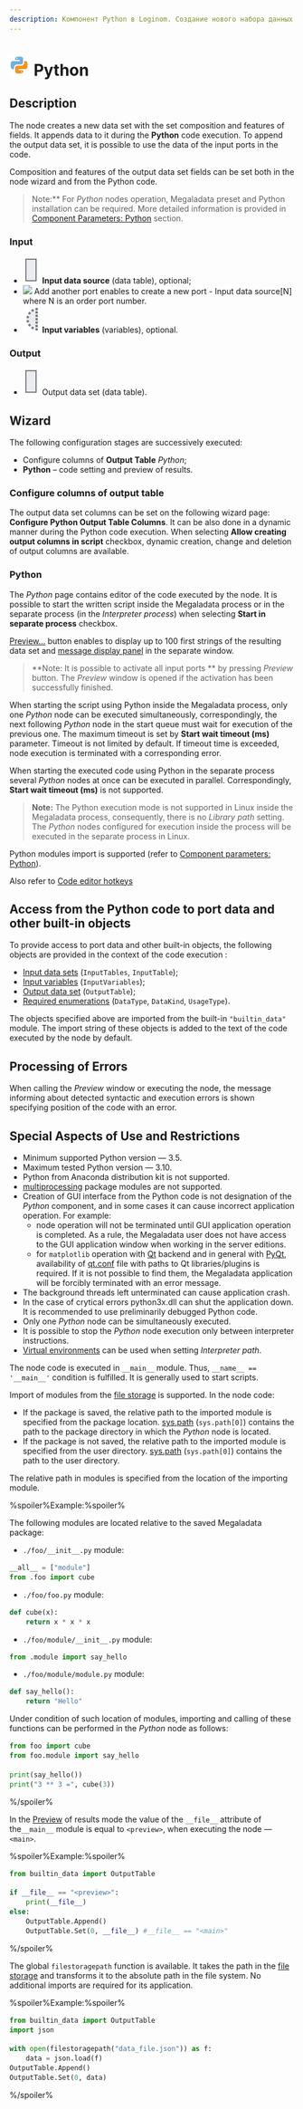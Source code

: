 ```yaml
---
description: Компонент Python в Loginom. Создание нового набора данных в ходе выполнения кода Python. Описание. Мастер настройки. Обработка ошибок. Особенности использования и ограничения. Примеры.
---
```


# ![](./../../../images/icons/components/python_default.svg) Python

## Description

The node creates a new data set with the set composition and features of fields. It appends data to it during the **Python** code execution. To append the output data set, it is possible to use the data of the input ports in the code.

Composition and features of the output data set fields can be set both in the node wizard and from the Python code.

> Note:** For *Python* nodes operation, Megaladata preset and Python installation can be required. More detailed information is provided in [Component Parameters: Python](./../../../admin/parameters.html#parametry-komponenta-python) section.

### Input

* ![](./../../../images/icons/app/node/ports/outputs/table_inactive.svg) **Input data source** (data table), optional;
* ![](./../../../images/icons/app/node/ports/add/add_inactive_default.svg) Add another port enables to create a new port - Input data source[N] where N is an order port number.
* ![](./../../../images/icons/app/node/ports/inputs-optional/variable_inactive.svg) **Input variables** (variables), optional.

### Output

* ![](./../../../images/icons/app/node/ports/outputs/table_inactive.svg) Output data set (data table).

## Wizard

The following configuration stages are successively executed:

* Configure columns of **Output Table** *Python*;
* **Python** – code setting and preview of results.

### Configure columns of output table

The output data set columns can be set on the following wizard page: **Configure Python Output Table Columns**. It can be also done in a dynamic manner during the Python code execution. When selecting **Allow creating output columns in script** checkbox, dynamic creation, change and deletion of output columns are available.

### Python

The *Python* page contains editor of the code executed by the node. It is possible to start the written script inside the Megaladata process or in the separate process (in the *Interpreter process*) when selecting **Start in separate process** checkbox.

[Preview…](./../../../visualization/preview/preview.md) button enables to display up to 100 first strings of the resulting data set and [message display panel](./console.md) in the separate window.

> **Note: It is possible to activate all input ports ** by pressing *Preview* button. The *Preview* window is opened if the activation has been successfully finished.

When starting the script using Python inside the Megaladata process, only one *Python* node can be executed simultaneously, correspondingly, the next following *Python* node in the start queue must wait for execution of the previous one. The maximum timeout is set by **Start wait timeout (ms)** parameter. Timeout is not limited by default. If timeout time is exceeded, node execution is terminated with a corresponding error.

When starting the executed code using Python in the separate process several *Python* nodes at once can be executed in parallel. Correspondingly, **Start wait timeout (ms)** is not supported.

> **Note:** The Python execution mode is not supported in Linux inside the Megaladata process, consequently, there is no *Library path* setting. The *Python* nodes configured for execution inside the process will be executed in the separate process in Linux.

Python modules import is supported (refer to [Component parameters: Python](./../../../admin/parameters.html#parametry-komponenta-python)).

Also refer to [Code editor hotkeys](./hotkeys.md)

## Access from the Python code to port data and other built-in objects

To provide access to port data and other built-in objects, the following objects are provided in the context of the code execution :

* [Input data sets](./input-tables.md) (`InputTables`, `InputTable`);
* [Input variables](./input-variables.md) (`InputVariables`);
* [Output data set](./output-table.md) (`OutputTable`);
* [Required enumerations](./enum.md) (`DataType`, `DataKind`, `UsageType`).

The objects specified above are imported from the built-in `"builtin_data"` module. The import string of these objects is added to the text of the code executed by the node by default.

## Processing of Errors

When calling the *Preview* window or executing the node, the message informing about detected syntactic and execution errors is shown specifying position of the code with an error.

## Special Aspects of Use and Restrictions

* Minimum supported Python version — 3.5.
* Maximum tested Python version — 3.10.
* Python from Anaconda distribution kit is not supported.
* [multiprocessing](https://docs.python.org/3/library/multiprocessing.html) package modules are not supported.
* Creation of GUI interface from the Python code is not designation of the *Python* component, and in some cases it can cause incorrect application operation. For example:
   * node operation will not be terminated until GUI application operation is completed. As a rule, the Megaladata user does not have access to the GUI application window when working in the server editions.
   * for `matplotlib` operation with [Qt](https://wiki.qt.io/About_Qt) backend and in general with [PyQt](https://riverbankcomputing.com/software/pyqt/intro), availability of [qt.conf](https://doc.qt.io/qt-5/qt-conf.html) file with paths to Qt libraries/plugins is required. If it is not possible to find them, the Megaladata application will be forcibly terminated with an error message.
* The background threads left unterminated can cause application crash.
* In the case of crytical errors python3x.dll can shut the application down. It is recommended to use preliminarily debugged Python code.
* Only one *Python* node can be simultaneously executed.
* It is possible to stop the *Python* node execution only between interpreter instructions.
* [Virtual environments](https://docs.python.org/3/library/venv.html) can be used when setting *Interpreter path*.

The node code is executed in `__main__` module. Thus, `__name__ == '__main__'` condition is fulfilled. It is generally used to start scripts.

Import of modules from the [file storage](./../../../location_user_files.md) is supported. In the node code:

- If the package is saved, the relative path to the imported module is specified from the package location. [sys.path](https://docs.python.org/3/library/sys.html#sys.path) (`sys.path[0]`) contains the path to the package directory in which the *Python* node is located.
- If the package is not saved, the relative path to the imported module is specified from the user directory. [sys.path](https://docs.python.org/3/library/sys.html#sys.path) (`sys.path[0]`) contains the path to the user directory.

The relative path in modules is specified from the location of the importing module.

%spoiler%Example:%spoiler%

The following modules are located relative to the saved Megaladata package:

- `./foo/__init__.py` module:

```python
__all__ = ["module"]
from .foo import cube
```

- `./foo/foo.py` module:

```python
def cube(x):
    return x * x * x
```

- `./foo/module/__init__.py` module:

```python
from .module import say_hello
```

- `./foo/module/module.py` module:

```python
def say_hello():
    return "Hello"
```

Under condition of such location of modules, importing and calling of these functions can be performed in the *Python* node as follows:

```python
from foo import cube
from foo.module import say_hello

print(say_hello())
print("3 ** 3 =", cube(3))

```

%/spoiler%

In the [Preview](./console.md) of results mode the value of the `__file__` attribute of the`__main__` module is equal to `<preview>`, when executing the node — `<main>`.

%spoiler%Example:%spoiler%

```python
from builtin_data import OutputTable

if __file__ == "<preview>":
    print(__file__)
else:
    OutputTable.Append()
    OutputTable.Set(0, __file__) #__file__ == "<main>"
```

%/spoiler%

The global `filestoragepath` function is available. It takes the path in the  [file storage](./../../../location_user_files.md) and transforms it to the absolute path in the file system. No additional imports are required for its application.

%spoiler%Example:%spoiler%

```python
from builtin_data import OutputTable
import json

with open(filestoragepath("data_file.json")) as f:
    data = json.load(f)
OutputTable.Append()
OutputTable.Set(0, data)

```

%/spoiler%